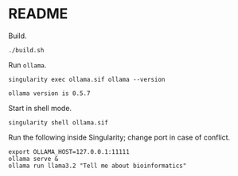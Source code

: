 # README

Build.

```console
./build.sh
```

Run `ollama`.

```console
singularity exec ollama.sif ollama --version
```
```
ollama version is 0.5.7
```

Start in shell mode.

```console
singularity shell ollama.sif
```

Run the following inside Singularity; change port in case of conflict.

```
export OLLAMA_HOST=127.0.0.1:11111
ollama serve &
ollama run llama3.2 "Tell me about bioinformatics"
```
